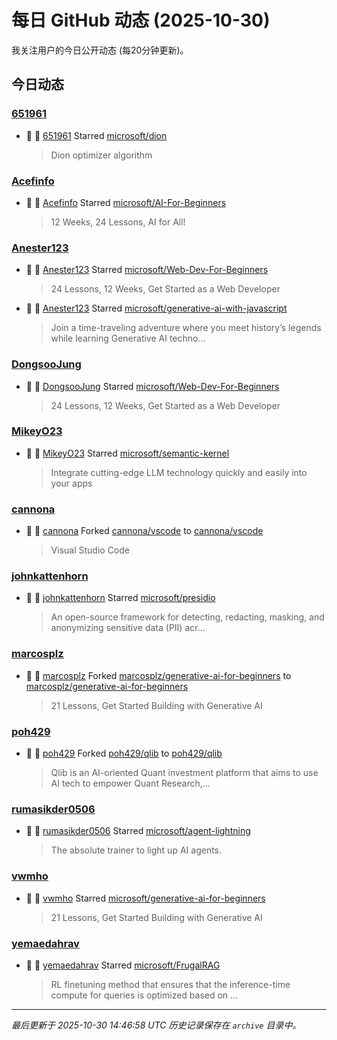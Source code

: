 # 每日 GitHub 动态 (2025-10-30)

我关注用户的今日公开动态 (每20分钟更新)。

## 今日动态

### [651961](https://github.com/651961)
- 🌟 👤 [651961](https://github.com/651961) Starred [microsoft/dion](https://github.com/microsoft/dion)
  > Dion optimizer algorithm

### [Acefinfo](https://github.com/Acefinfo)
- 🌟 👤 [Acefinfo](https://github.com/Acefinfo) Starred [microsoft/AI-For-Beginners](https://github.com/microsoft/AI-For-Beginners)
  > 12 Weeks, 24 Lessons, AI for All!

### [Anester123](https://github.com/Anester123)
- 🌟 👤 [Anester123](https://github.com/Anester123) Starred [microsoft/Web-Dev-For-Beginners](https://github.com/microsoft/Web-Dev-For-Beginners)
  > 24 Lessons, 12 Weeks, Get Started as a Web Developer
- 🌟 👤 [Anester123](https://github.com/Anester123) Starred [microsoft/generative-ai-with-javascript](https://github.com/microsoft/generative-ai-with-javascript)
  > Join a time-traveling adventure where you meet history’s legends while learning Generative AI techno...

### [DongsooJung](https://github.com/DongsooJung)
- 🌟 👤 [DongsooJung](https://github.com/DongsooJung) Starred [microsoft/Web-Dev-For-Beginners](https://github.com/microsoft/Web-Dev-For-Beginners)
  > 24 Lessons, 12 Weeks, Get Started as a Web Developer

### [MikeyO23](https://github.com/MikeyO23)
- 🌟 👤 [MikeyO23](https://github.com/MikeyO23) Starred [microsoft/semantic-kernel](https://github.com/microsoft/semantic-kernel)
  > Integrate cutting-edge LLM technology quickly and easily into your apps

### [cannona](https://github.com/cannona)
- 🍴 👤 [cannona](https://github.com/cannona) Forked [cannona/vscode](https://github.com/cannona/vscode) to [cannona/vscode](https://github.com/cannona/vscode)
  > Visual Studio Code

### [johnkattenhorn](https://github.com/johnkattenhorn)
- 🌟 👤 [johnkattenhorn](https://github.com/johnkattenhorn) Starred [microsoft/presidio](https://github.com/microsoft/presidio)
  > An open-source framework for detecting, redacting, masking, and anonymizing sensitive data (PII) acr...

### [marcosplz](https://github.com/marcosplz)
- 🍴 👤 [marcosplz](https://github.com/marcosplz) Forked [marcosplz/generative-ai-for-beginners](https://github.com/marcosplz/generative-ai-for-beginners) to [marcosplz/generative-ai-for-beginners](https://github.com/marcosplz/generative-ai-for-beginners)
  > 21 Lessons, Get Started Building with Generative AI 

### [poh429](https://github.com/poh429)
- 🍴 👤 [poh429](https://github.com/poh429) Forked [poh429/qlib](https://github.com/poh429/qlib) to [poh429/qlib](https://github.com/poh429/qlib)
  > Qlib is an AI-oriented Quant investment platform that aims to use AI tech to empower Quant Research,...

### [rumasikder0506](https://github.com/rumasikder0506)
- 🌟 👤 [rumasikder0506](https://github.com/rumasikder0506) Starred [microsoft/agent-lightning](https://github.com/microsoft/agent-lightning)
  > The absolute trainer to light up AI agents.

### [vwmho](https://github.com/vwmho)
- 🌟 👤 [vwmho](https://github.com/vwmho) Starred [microsoft/generative-ai-for-beginners](https://github.com/microsoft/generative-ai-for-beginners)
  > 21 Lessons, Get Started Building with Generative AI 

### [yemaedahrav](https://github.com/yemaedahrav)
- 🌟 👤 [yemaedahrav](https://github.com/yemaedahrav) Starred [microsoft/FrugalRAG](https://github.com/microsoft/FrugalRAG)
  > RL finetuning method that ensures that the inference-time compute for queries is optimized based on ...


---
*最后更新于 2025-10-30 14:46:58 UTC*
*历史记录保存在 `archive` 目录中。*
